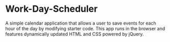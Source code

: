# Work-Day-Scheduler
A simple calendar application that allows a user to save events for each hour of the day by modifying starter code. This app runs in the browser and features dynamically updated HTML and CSS powered by jQuery.
